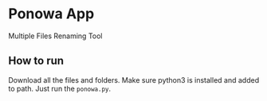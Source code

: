 # Ponowa App

Multiple Files Renaming Tool

## How to run

Download all the files and folders.
Make sure python3 is installed and added to path.
Just run the `ponowa.py`.

